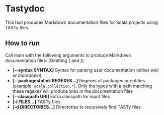 # Tastydoc

This tool produces Markdown documentation files for Scala projects using TASTy files.

## How to run
Call main with the following arguments to produce Markdown documentation files: (Omitting { and })
* **[--syntax SYNTAX]** Syntax for parsing user documentation (either *wiki or markdown*)
* **[--packagestolink REGEXES...]** Regexes of packages or entities (example: `scala.collection.*`). Only the types with a path matching these regexes will produce links in the documentation files
* **[--classpath URI]** Extra classpath for input files
* **[-i FILES...]** TASTy files
* **[-d DIRECTORIES...]** Directories to recursively find TASTy files